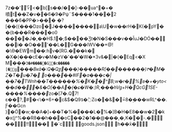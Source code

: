 7z��' ؆<�      b       [s��/��] -��ua^�+�噴\t��Z�v��6�9�Pψ¨$����1���\2	���6�PP�>���	�? [��({���ǲo�J��������a\U�w��rH�K(�pY��{b���R����o0
����J�,��H$.1�;$����Ʒt�N�S���v��ǏuJ�DÓ����i� �O��'��L�G���lWV��*@!�\ϴ�EWm��:hv�[RG.���k�㎮�X�(���cE�v�M�zV�'��ˡ�W�*3v&�|�{�Eq<�X
M���`3�#�����G�c�����
[�g`�_��Bĸā�:Q�Qƺ���)�����R[��������)٣�M�Z�T�u�7�
o�����#IF�a���c�|��7�TWnh��T������%�K�٘�^B;w�r�%ʚ�+�yto<��d���&�O[��Aۙ�(�ɕ�W�:)R,���hVg+H�QcG1SE-����%����_ zο�[7�.Q7!ε��?,#�<\�*6+�c&$�Q9ƾ�߮Zo��&�=ͬ8�ٟ���wRL^��.Ƒ��Gcn
}�Ö�w;��A�]+��T�%� ���L�%�]B�H�E8��w�2�k�x(j^%��R8��h���oC��2�1��@���,�,K��-.�   ��  !!�� 
�`c  
           g o o d s . j s o n       
 h��x̄�       
